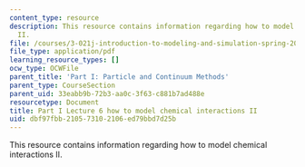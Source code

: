 ```yaml
---
content_type: resource
description: This resource contains information regarding how to model chemical interactions
  II.
file: /courses/3-021j-introduction-to-modeling-and-simulation-spring-2012/dbf97fbb210573102106ed79bbd7d25b_MIT3_021JS12_P1_L6.pdf
file_type: application/pdf
learning_resource_types: []
ocw_type: OCWFile
parent_title: 'Part I: Particle and Continuum Methods'
parent_type: CourseSection
parent_uid: 33eabb9b-72b3-aa0c-3f63-c881b7ad488e
resourcetype: Document
title: Part I Lecture 6 how to model chemical interactions II
uid: dbf97fbb-2105-7310-2106-ed79bbd7d25b
---
```

This resource contains information regarding how to model chemical interactions II.